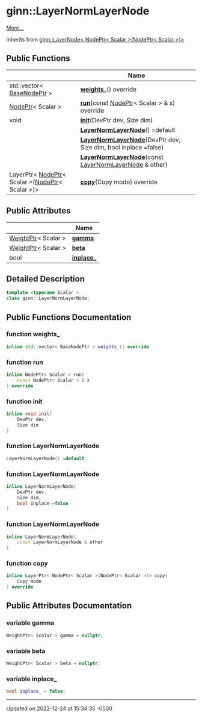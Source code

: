 # ginn::LayerNormLayerNode


 [More...](#detailed-description)

Inherits from [ginn::LayerNode< NodePtr< Scalar >(NodePtr< Scalar >)>](api/Classes/classginn_1_1_layer_node.md)

## Public Functions

<span class="api-table">

|                | Name           |
| -------------- | -------------- |
| std::vector< [BaseNodePtr](api/Classes/classginn_1_1_ptr.md) > | **[weights_](api/Classes/classginn_1_1_layer_norm_layer_node.md#function-weights_)**() override |
| [NodePtr](api/Classes/classginn_1_1_ptr.md)< Scalar > | **[run](api/Classes/classginn_1_1_layer_norm_layer_node.md#function-run)**(const [NodePtr](api/Classes/classginn_1_1_ptr.md)< Scalar > & x) override |
| void | **[init](api/Classes/classginn_1_1_layer_norm_layer_node.md#function-init)**(DevPtr dev, Size dim) |
| | **[LayerNormLayerNode](api/Classes/classginn_1_1_layer_norm_layer_node.md#function-layernormlayernode)**() =default |
| | **[LayerNormLayerNode](api/Classes/classginn_1_1_layer_norm_layer_node.md#function-layernormlayernode)**(DevPtr dev, Size dim, bool inplace =false) |
| | **[LayerNormLayerNode](api/Classes/classginn_1_1_layer_norm_layer_node.md#function-layernormlayernode)**(const [LayerNormLayerNode](api/Classes/classginn_1_1_layer_norm_layer_node.md) & other) |
| LayerPtr< [NodePtr](api/Classes/classginn_1_1_ptr.md)< Scalar >([NodePtr](api/Classes/classginn_1_1_ptr.md)< Scalar >)> | **[copy](api/Classes/classginn_1_1_layer_norm_layer_node.md#function-copy)**(Copy mode) override |


</span>

## Public Attributes

<span class="api-table">

|                | Name           |
| -------------- | -------------- |
| [WeightPtr](api/Classes/classginn_1_1_ptr.md)< Scalar > | **[gamma](api/Classes/classginn_1_1_layer_norm_layer_node.md#variable-gamma)**  |
| [WeightPtr](api/Classes/classginn_1_1_ptr.md)< Scalar > | **[beta](api/Classes/classginn_1_1_layer_norm_layer_node.md#variable-beta)**  |
| bool | **[inplace_](api/Classes/classginn_1_1_layer_norm_layer_node.md#variable-inplace_)**  |


</span>

## Detailed Description

```cpp
template <typename Scalar >
class ginn::LayerNormLayerNode;
```

## Public Functions Documentation

### function weights_

```cpp
inline std::vector< BaseNodePtr > weights_() override
```


### function run

```cpp
inline NodePtr< Scalar > run(
    const NodePtr< Scalar > & x
) override
```


### function init

```cpp
inline void init(
    DevPtr dev,
    Size dim
)
```


### function LayerNormLayerNode

```cpp
LayerNormLayerNode() =default
```


### function LayerNormLayerNode

```cpp
inline LayerNormLayerNode(
    DevPtr dev,
    Size dim,
    bool inplace =false
)
```


### function LayerNormLayerNode

```cpp
inline LayerNormLayerNode(
    const LayerNormLayerNode & other
)
```


### function copy

```cpp
inline LayerPtr< NodePtr< Scalar >(NodePtr< Scalar >)> copy(
    Copy mode
) override
```


## Public Attributes Documentation

### variable gamma

```cpp
WeightPtr< Scalar > gamma = nullptr;
```


### variable beta

```cpp
WeightPtr< Scalar > beta = nullptr;
```


### variable inplace_

```cpp
bool inplace_ = false;
```


-------------------------------

Updated on 2022-12-24 at 15:34:35 -0500